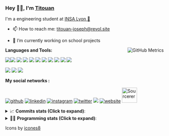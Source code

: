 <!--
**titouan-joseph/titouan-joseph** is a ✨ _special_ ✨ repository because its `README.md` (this file) appears on your GitHub profile.

Here are some ideas to get you started:

- 🔭 I’m currently working on ...
- 🌱 I’m currently learning ...
- 👯 I’m looking to collaborate on ...
- 🤔 I’m looking for help with ...
- 💬 Ask me about ...
- 📫 How to reach me: ...
- 😄 Pronouns: ...
- ⚡ Fun fact: ...
-->

### Hey 👋🏽, I'm [Titouan](https://github.com/Titouan-Joseph) 

I'm a engineering student at  [INSA Lyon 🦏](https://www.insa-lyon.fr/en/)

- 📫 How to reach me: [titouan-joseph@revol.site](mailto:titouan-joseph@revol.site)
- 🔭 I’m currently working on school projects


  <img align="right" alt="GitHub Metrics" src="https://metrics.lecoq.io/titouan-joseph" />

**Languages and Tools:**

[<img src="https://img.icons8.com/color/48/000000/python.png"/>]()[<img src="https://img.icons8.com/color/48/000000/java-coffee-cup-logo.png"/>]() [<img src="https://img.icons8.com/color/48/000000/c-programming.png"/>]() [<img src="https://img.icons8.com/color/48/000000/javascript.png"/>]() [<img src="https://img.icons8.com/color/48/000000/selenium-test-automation.png"/>]() [<img src="https://img.icons8.com/color/48/000000/git.png"/>]() [<img src="https://img.icons8.com/color/48/000000/console.png"/>]() [<img src="https://img.icons8.com/color/48/000000/android-os.png"/>]() [<img src="https://img.icons8.com/color/48/000000/pycharm.png"/>]() [<img src="https://img.icons8.com/color/48/000000/virtualbox.png"/>]() [<img src="https://img.icons8.com/color/48/000000/windows-10.png"/>]()

[<img src="https://img.icons8.com/color/48/000000/linux.png"/>]() [<img src="https://img.icons8.com/color/48/000000/nginx.png"/>]() [<img src="https://img.icons8.com/color/48/000000/raspberry-pi.png"/>]()

**My social networks :**

[<img src='https://img.icons8.com/fluent/48/000000/github.png' alt="github">](https://github.com/titouan-joseph)  [<img src='https://img.icons8.com/color/48/000000/linkedin.png' alt='linkedin'>](https://www.linkedin.com/in/titouan-joseph-revol/)  [<img src='https://img.icons8.com/color/48/000000/instagram-new.png' alt='instagram'>](https://www.instagram.com/tit_re/)  [<img src='https://img.icons8.com/color/48/000000/twitter.png' alt='twitter'>](https://twitter.com/josephrevol) [<img src="https://img.icons8.com/color/48/000000/facebook.png"/>](https://www.facebook.com/titre01) [<img src='https://img.icons8.com/fluent/48/000000/website.png' alt='website'>](https://titouan-joseph.revol.site) [<img src="https://sourcerer.io/icons/logo-sharing.svg" height="48px" alt="Sourcerer">](https://sourcerer.io/titouan-joseph) 

<details>
 <summary>📈 <b>Commits stats (Click to expand)</b>: </summary>
    <a href="https://sourcerer.io/titouan-joseph"><img src="https://img.shields.io/badge/Python-148%20commits-orange.svg" alt=""></a>
    <a href="https://sourcerer.io/titouan-joseph"><img src="https://img.shields.io/badge/Java-27%20commits-orange.svg" alt=""></a>
    <a href="https://sourcerer.io/titouan-joseph"><img src="https://img.shields.io/badge/C-23%20commits-orange.svg" alt=""></a>
    <a href="https://sourcerer.io/titouan-joseph"><img src="https://img.shields.io/badge/JavaScript-18%20commits-orange.svg" alt=""></a>
</details>


<details>
 <summary>👨‍💻 <b>Programming stats (Click to expand)</b>: </summary>
<!--START_SECTION:waka-->
**🐱 My Github Data** 

> 🏆 392 Contributions in the Year 2020
 > 
> 📦 17.8 kB Used in Github's Storage 
 > 
> 🚫 Not Opted to Hire
 > 
> 📜 21 Public Repositories
 > 
> 🔑 2 Private Repositories 

**I'm an Early 🐤** 

```text
🌞 Morning    48 commits     ███░░░░░░░░░░░░░░░░░░░░░░   12.37% 
🌆 Daytime    146 commits    █████████░░░░░░░░░░░░░░░░   37.63% 
🌃 Evening    141 commits    █████████░░░░░░░░░░░░░░░░   36.34% 
🌙 Night      53 commits     ███░░░░░░░░░░░░░░░░░░░░░░   13.66%

```
📅 **I'm Most Productive on Wednesday** 

```text
Monday       41 commits     ██░░░░░░░░░░░░░░░░░░░░░░░   10.57% 
Tuesday      62 commits     ████░░░░░░░░░░░░░░░░░░░░░   15.98% 
Wednesday    125 commits    ████████░░░░░░░░░░░░░░░░░   32.22% 
Thursday     37 commits     ██░░░░░░░░░░░░░░░░░░░░░░░   9.54% 
Friday       40 commits     ██░░░░░░░░░░░░░░░░░░░░░░░   10.31% 
Saturday     39 commits     ██░░░░░░░░░░░░░░░░░░░░░░░   10.05% 
Sunday       44 commits     ██░░░░░░░░░░░░░░░░░░░░░░░   11.34%

```


📊 **This Week I Spent My Time On** 

```text
⌚︎ Time Zone: Europe/Paris

💬 Programming Languages: 
C                        3 hrs 43 mins       █████████████░░░░░░░░░░░░   52.39% 
JavaScript               2 hrs 23 mins       ████████░░░░░░░░░░░░░░░░░   33.64% 
Makefile                 22 mins             █░░░░░░░░░░░░░░░░░░░░░░░░   5.25% 
Git Config               18 mins             █░░░░░░░░░░░░░░░░░░░░░░░░   4.41% 
Python                   11 mins             ░░░░░░░░░░░░░░░░░░░░░░░░░   2.63%

🔥 Editors: 
CLion                    4 hrs 28 mins       ███████████████░░░░░░░░░░   63.0% 
VS Code                  1 hr 24 mins        █████░░░░░░░░░░░░░░░░░░░░   19.71% 
WebStorm                 1 hr 1 min          ███░░░░░░░░░░░░░░░░░░░░░░   14.32% 
PyCharmCore              12 mins             ░░░░░░░░░░░░░░░░░░░░░░░░░   2.96%

🐱‍💻 Projects: 
PRS-4TC                  4 hrs 12 mins       ██████████████░░░░░░░░░░░   59.14% 
SYD                      2 hrs 23 mins       ████████░░░░░░░░░░░░░░░░░   33.55% 
AutoClicMessenger        12 mins             ░░░░░░░░░░░░░░░░░░░░░░░░░   2.96% 
LOG2810_TP1              11 mins             ░░░░░░░░░░░░░░░░░░░░░░░░░   2.68% 
TCPoverUDP-master        4 mins              ░░░░░░░░░░░░░░░░░░░░░░░░░   1.09%

💻 Operating System: 
Windows                  7 hrs 6 mins        █████████████████████████   100.0%

```

**I Mostly Code in Python** 

```text
Python                   11 repos            ████████████░░░░░░░░░░░░░   47.83% 
Shell                    3 repos             ███░░░░░░░░░░░░░░░░░░░░░░   13.04% 
JavaScript               3 repos             ███░░░░░░░░░░░░░░░░░░░░░░   13.04% 
C                        2 repos             ██░░░░░░░░░░░░░░░░░░░░░░░   8.7% 
Go                       1 repo              █░░░░░░░░░░░░░░░░░░░░░░░░   4.35%

```



<!--END_SECTION:waka-->

</details>

Icons by [icones8](https://icones8.fr/)